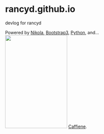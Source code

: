 # rancyd.github.io
devlog for rancyd

Powered by [Nikola](http://getnikola.com), [Bootstrap3](http://getbootstrap.com/), [Python](http://python.org), and... 
<img src="https://drive.google.com/file/d/0B-k-PcFTol0lckZsX3k5T0E2QlU/view?usp=sharing" width="200" height="300">
[Caffiene](https://en.wikipedia.org/wiki/Caffeine).
